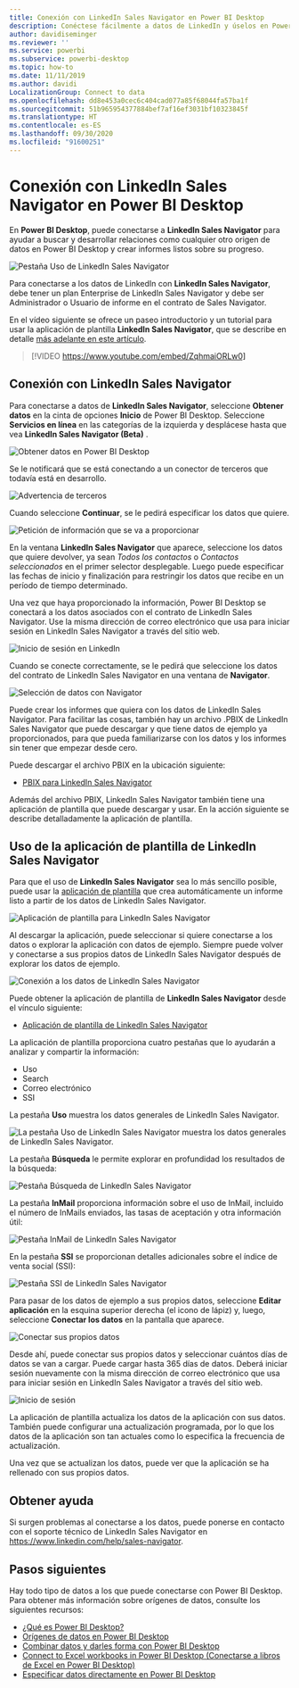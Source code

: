 ```yaml
---
title: Conexión con LinkedIn Sales Navigator en Power BI Desktop
description: Conéctese fácilmente a datos de LinkedIn y úselos en Power BI Desktop
author: davidiseminger
ms.reviewer: ''
ms.service: powerbi
ms.subservice: powerbi-desktop
ms.topic: how-to
ms.date: 11/11/2019
ms.author: davidi
LocalizationGroup: Connect to data
ms.openlocfilehash: dd8e453a0cec6c404cad077a85f68044fa57ba1f
ms.sourcegitcommit: 51b965954377884bef7af16ef3031bf10323845f
ms.translationtype: HT
ms.contentlocale: es-ES
ms.lasthandoff: 09/30/2020
ms.locfileid: "91600251"
---
```

# <a name="connect-to-linkedin-sales-navigator-in-power-bi-desktop"></a>Conexión con LinkedIn Sales Navigator en Power BI Desktop

En **Power BI Desktop**, puede conectarse a **LinkedIn Sales Navigator** para ayudar a buscar y desarrollar relaciones como cualquier otro origen de datos en Power BI Desktop y crear informes listos sobre su progreso.

![Pestaña Uso de LinkedIn Sales Navigator](media/desktop-connect-linkedin-sales-navigator/linkedin-sales-navigator-01.png)


Para conectarse a los datos de LinkedIn con **LinkedIn Sales Navigator**, debe tener un plan Enterprise de LinkedIn Sales Navigator y debe ser Administrador o Usuario de informe en el contrato de Sales Navigator.

En el vídeo siguiente se ofrece un paseo introductorio y un tutorial para usar la aplicación de plantilla **LinkedIn Sales Navigator**, que se describe en detalle [más adelante en este artículo](#using-the-linkedin-sales-navigator-template-app). 

> [!VIDEO https://www.youtube.com/embed/ZqhmaiORLw0]

## <a name="connect-to-linkedin-sales-navigator"></a>Conexión con LinkedIn Sales Navigator

Para conectarse a datos de **LinkedIn Sales Navigator**, seleccione **Obtener datos** en la cinta de opciones **Inicio** de Power BI Desktop. Seleccione **Servicios en línea** en las categorías de la izquierda y desplácese hasta que vea **LinkedIn Sales Navigator (Beta)** .

![Obtener datos en Power BI Desktop](media/desktop-connect-linkedin-sales-navigator/linkedin-sales-navigator-02.png)

Se le notificará que se está conectando a un conector de terceros que todavía está en desarrollo. 

![Advertencia de terceros](media/desktop-connect-linkedin-sales-navigator/linkedin-sales-navigator-03.png)

Cuando seleccione **Continuar**, se le pedirá especificar los datos que quiere.

![Petición de información que se va a proporcionar](media/desktop-connect-linkedin-sales-navigator/linkedin-sales-navigator-04.png)


En la ventana **LinkedIn Sales Navigator** que aparece, seleccione los datos que quiere devolver, ya sean *Todos los contactos* o *Contactos seleccionados* en el primer selector desplegable. Luego puede especificar las fechas de inicio y finalización para restringir los datos que recibe en un período de tiempo determinado.

Una vez que haya proporcionado la información, Power BI Desktop se conectará a los datos asociados con el contrato de LinkedIn Sales Navigator. Use la misma dirección de correo electrónico que usa para iniciar sesión en LinkedIn Sales Navigator a través del sitio web. 

![Inicio de sesión en LinkedIn](media/desktop-connect-linkedin-sales-navigator/linkedin-sales-navigator-05.png)

Cuando se conecte correctamente, se le pedirá que seleccione los datos del contrato de LinkedIn Sales Navigator en una ventana de **Navigator**.

![Selección de datos con Navigator](media/desktop-connect-linkedin-sales-navigator/linkedin-sales-navigator-09.png)

Puede crear los informes que quiera con los datos de LinkedIn Sales Navigator. Para facilitar las cosas, también hay un archivo .PBIX de LinkedIn Sales Navigator que puede descargar y que tiene datos de ejemplo ya proporcionados, para que pueda familiarizarse con los datos y los informes sin tener que empezar desde cero.

Puede descargar el archivo PBIX en la ubicación siguiente:
* [PBIX para LinkedIn Sales Navigator](service-template-apps-samples.md)

Además del archivo PBIX, LinkedIn Sales Navigator también tiene una aplicación de plantilla que puede descargar y usar. En la acción siguiente se describe detalladamente la aplicación de plantilla.


## <a name="using-the-linkedin-sales-navigator-template-app"></a>Uso de la aplicación de plantilla de LinkedIn Sales Navigator

Para que el uso de **LinkedIn Sales Navigator** sea lo más sencillo posible, puede usar la [aplicación de plantilla](service-template-apps-overview.md) que crea automáticamente un informe listo a partir de los datos de LinkedIn Sales Navigator.

![Aplicación de plantilla para LinkedIn Sales Navigator](media/desktop-connect-linkedin-sales-navigator/linkedin-sales-navigator-10.png)

Al descargar la aplicación, puede seleccionar si quiere conectarse a los datos o explorar la aplicación con datos de ejemplo. Siempre puede volver y conectarse a sus propios datos de LinkedIn Sales Navigator después de explorar los datos de ejemplo. 

![Conexión a los datos de LinkedIn Sales Navigator](media/desktop-connect-linkedin-sales-navigator/linkedin-sales-navigator-11.png)



Puede obtener la aplicación de plantilla de **LinkedIn Sales Navigator** desde el vínculo siguiente:
* [Aplicación de plantilla de LinkedIn Sales Navigator](https://appsource.microsoft.com/en-us/product/power-bi/pbi-contentpacks.linkedin_navigator)

La aplicación de plantilla proporciona cuatro pestañas que lo ayudarán a analizar y compartir la información:

* Uso
* Search
* Correo electrónico
* SSI

La pestaña **Uso** muestra los datos generales de LinkedIn Sales Navigator.

![La pestaña Uso de LinkedIn Sales Navigator muestra los datos generales de LinkedIn Sales Navigator.](media/desktop-connect-linkedin-sales-navigator/linkedin-sales-navigator-12.png)

La pestaña **Búsqueda** le permite explorar en profundidad los resultados de la búsqueda:

![Pestaña Búsqueda de LinkedIn Sales Navigator](media/desktop-connect-linkedin-sales-navigator/linkedin-sales-navigator-13.png)

La pestaña **InMail** proporciona información sobre el uso de InMail, incluido el número de InMails enviados, las tasas de aceptación y otra información útil:

![Pestaña InMail de LinkedIn Sales Navigator](media/desktop-connect-linkedin-sales-navigator/linkedin-sales-navigator-14.png)

En la pestaña **SSI** se proporcionan detalles adicionales sobre el índice de venta social (SSI):

![Pestaña SSI de LinkedIn Sales Navigator](media/desktop-connect-linkedin-sales-navigator/linkedin-sales-navigator-15.png)

Para pasar de los datos de ejemplo a sus propios datos, seleccione **Editar aplicación** en la esquina superior derecha (el icono de lápiz) y, luego, seleccione **Conectar los datos** en la pantalla que aparece.

![Conectar sus propios datos](media/desktop-connect-linkedin-sales-navigator/linkedin-sales-navigator-16.png)

Desde ahí, puede conectar sus propios datos y seleccionar cuántos días de datos se van a cargar. Puede cargar hasta 365 días de datos. Deberá iniciar sesión nuevamente con la misma dirección de correo electrónico que usa para iniciar sesión en LinkedIn Sales Navigator a través del sitio web. 

![Inicio de sesión](media/desktop-connect-linkedin-sales-navigator/linkedin-sales-navigator-17.png)

La aplicación de plantilla actualiza los datos de la aplicación con sus datos. También puede configurar una actualización programada, por lo que los datos de la aplicación son tan actuales como lo especifica la frecuencia de actualización. 

Una vez que se actualizan los datos, puede ver que la aplicación se ha rellenado con sus propios datos.

## <a name="getting-help"></a>Obtener ayuda

Si surgen problemas al conectarse a los datos, puede ponerse en contacto con el soporte técnico de LinkedIn Sales Navigator en https://www.linkedin.com/help/sales-navigator. 

## <a name="next-steps"></a>Pasos siguientes
Hay todo tipo de datos a los que puede conectarse con Power BI Desktop. Para obtener más información sobre orígenes de datos, consulte los siguientes recursos:

* [¿Qué es Power BI Desktop?](../fundamentals/desktop-what-is-desktop.md)
* [Orígenes de datos en Power BI Desktop](desktop-data-sources.md)
* [Combinar datos y darles forma con Power BI Desktop](desktop-shape-and-combine-data.md)
* [Connect to Excel workbooks in Power BI Desktop (Conectarse a libros de Excel en Power BI Desktop)](desktop-connect-excel.md)   
* [Especificar datos directamente en Power BI Desktop](desktop-enter-data-directly-into-desktop.md)   
